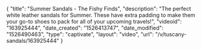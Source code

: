 {
    "title": "Summer Sandals - The Fishy Finds",
    "description": "The perfect white leather sandals for Summer. These have extra padding to make them your go-to shoes to pack for all of your upcoming travels!",
    "videoid": "163925444",
    "date_created": "1526413747",
    "date_modified": "1526490463",
    "type": "captivate",
    "layout": "video",
    "url": "\/v\/tuscany-sandals\/163925444"
}